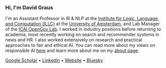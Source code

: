 ### Hi, I'm David Graus

I'm an Assistant Professor in IR & NLP at the [Institute for Logic, Language, and Computation (ILLC)](https://www.illc.uva.nl/) at the [University of Amsterdam](https://www.uva.nl/en), and Lab Manager of the [ICAI OpenGov Lab](https://opengov.nl/). I worked in industry positions before returning to academia, most recently working on search and recommender systems in news and HR. I also worked extensively on research and practical approaches to fair and ethical AI. You can read more about my views on responsible AI [here](https://towardsdatascience.com/forget-the-trolley-problem-pragmatic-and-fair-ai-in-the-real-world-350dc1e77f3f) and learn more about me on my [about page](https://graus.nu/about/).

[Google Scholar](https://scholar.google.com/citations?hl=nl&user=fU09iCoAAAAJ) • [LinkedIn](https://www.linkedin.com/in/davidgraus/) • [Website](https://graus.nu/) • [Bluesky](https://bsky.app/profile/graus.nu)
